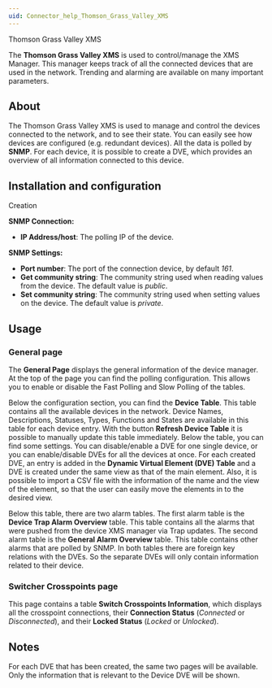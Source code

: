 ```yaml
---
uid: Connector_help_Thomson_Grass_Valley_XMS
---
```


Thomson Grass Valley XMS

The **Thomson Grass Valley XMS** is used to control/manage the XMS Manager. This manager keeps track of all the connected devices that are used in the network. Trending and alarming are available on many important parameters.

## About

The Thomson Grass Valley XMS is used to manage and control the devices connected to the network, and to see their state. You can easily see how devices are configured (e.g. redundant devices). All the data is polled by **SNMP**. For each device, it is possible to create a DVE, which provides an overview of all information connected to this device.

## Installation and configuration

Creation

**SNMP Connection:**

- **IP Address/host**: The polling IP of the device.

**SNMP Settings:**

- **Port number**: The port of the connection device, by default *161*.
- **Get community string**: The community string used when reading values from the device. The default value is *public*.
- **Set community string**: The community string used when setting values on the device. The default value is *private*.

## Usage

### General page

The **General Page** displays the general information of the device manager. At the top of the page you can find the polling configuration. This allows you to enable or disable the Fast Polling and Slow Polling of the tables.

Below the configuration section, you can find the **Device Table**. This table contains all the available devices in the network. Device Names, Descriptions, Statuses, Types, Functions and States are available in this table for each device entry. With the button **Refresh Device Table** it is possible to manually update this table immediately. Below the table, you can find some settings. You can disable/enable a DVE for one single device, or you can enable/disable DVEs for all the devices at once.
For each created DVE, an entry is added in the **Dynamic Virtual Element (DVE) Table** and a DVE is created under the same view as that of the main element. Also, it is possible to import a CSV file with the information of the name and the view of the element, so that the user can easily move the elements in to the desired view.

Below this table, there are two alarm tables. The first alarm table is the **Device Trap Alarm Overview** table. This table contains all the alarms that were pushed from the device XMS manager via Trap updates. The second alarm table is the **General Alarm Overview** table. This table contains other alarms that are polled by SNMP. In both tables there are foreign key relations with the DVEs. So the separate DVEs will only contain information related to their device.

### Switcher Crosspoints page

This page contains a table **Switch Crosspoints Information**, which displays all the crosspoint connections, their **Connection Status** (*Connected* or *Disconnected*), and their **Locked Status** (*Locked* or *Unlocked*).

## Notes

For each DVE that has been created, the same two pages will be available. Only the information that is relevant to the Device DVE will be shown.
